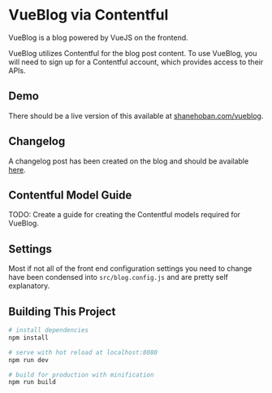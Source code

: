 # VueBlog via Contentful

VueBlog is a blog powered by VueJS on the frontend.

VueBlog utilizes Contentful for the blog post content. To use VueBlog, you will need to sign up for a Contentful account, which provides access to their APIs.

## Demo

There should be a live version of this available at [shanehoban.com/vueblog](https://www.shanehoban.com/vueblog).

## Changelog

A changelog post has been created on the blog and should be available [here](https://www.shanehoban.com/vueblog/#/post/683qaLiSk5tHDKKNeudzRf).

## Contentful Model Guide

TODO: Create a guide for creating the Contentful models required for VueBlog.

## Settings

Most if not all of the front end configuration settings you need to change have been condensed into `src/blog.config.js` and are pretty self explanatory.

## Building This Project

``` bash
# install dependencies
npm install

# serve with hot reload at localhost:8080
npm run dev

# build for production with minification
npm run build
```
